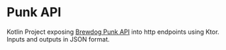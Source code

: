 # Punk API

Kotlin Project exposing [Brewdog Punk API](https://punkapi.com/) into http endpoints using Ktor. Inputs and outputs in JSON format.